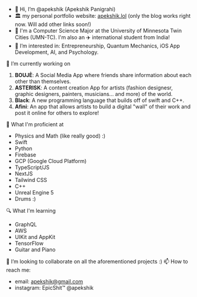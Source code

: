 - 👋 Hi, I’m @apekshik (Apekshik Panigrahi) 
- 🏛️ my personal portfolio website: [apekshik.lol](https://apekshik.lol) (only the blog works right now. Will add other links soon!)
- 🏫 I'm a Computer Science Major at the University of Minnesota Twin Cities (UMN-TC). I'm also an ✈️ international student from India! 
- 👀 I’m interested in: Entrepreneurship, Quantum Mechanics, iOS App Development, AI, and Psychology.

🌱 I’m currently working on 
1) **BOUJÈ**: A Social Media App where friends share information about each other than themselves. 
2) **ASTERISK**: A content creation App for artists (fashion designesr, graphic designers, painters, musicians... and more) of the world. 
3) **Black**: A new programming language that builds off of swift and C++. 
4) **Afini**: An app that allows artists to build a digital "wall" of their work and post it online for others to explore! 

🔬 What I'm proficient at
- Physics and Math (like really good) :)  
- Swift
- Python
- Firebase
- GCP (Google Cloud Platform)
- TypeScript/JS 
- NextJS 
- Tailwind CSS 
- C++ 
- Unreal Engine 5
- Drums :) 

🔍 What I'm learning 
- GraphQL
- AWS
- UIKit and AppKit
- TensorFlow
- Guitar and Piano


💞️ I’m looking to collaborate on all the aforementioned projects :) 
📫 How to reach me:
- email: apekshik@gmail.com 
- instagram: EpicShit™️ @apekshik 

<!---
apekshik/apekshik is a ✨ special ✨ repository because its `README.md` (this file) appears on your GitHub profile.
You can click the Preview link to take a look at your changes.
--->
